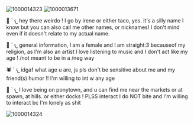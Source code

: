 ![1000014323](https://github.com/user-attachments/assets/8b5dc5fb-e06e-4820-803e-6d7f11862ade)
![1000013671](https://github.com/user-attachments/assets/b82df277-b107-4bf1-b6d6-c0302f41b6cc)



🦴 ` 𐔌 hey there weirdo ! I go by irene or either taco, yes. it's a silly name I know but you can also call me other names, or nicknames! I don't mind even if it doesn't relate to my actual name.


🍇 ` 𐔌 general information,  I am a female and I am straight:3 becauseof my religion, as I'm also an artist I love listening to music and I don't act like my age ! /not meant to be in a /neg way


🕷 ` 𐔌 idgaf what age u are, js pls don't be sensitive about me and my friend(s) humor !! I'm willing to int w any age 


💜 ` 𐔌 I love being on ponytown, and u can find me near the markets or at spawn, at hills. or either docks ! PLSS interact  I do NOT bite and I'm willing to interact bc I'm lonely as shit

![1000014324](https://github.com/user-attachments/assets/e6ece113-5f05-46bc-92ae-2854f939a129)
